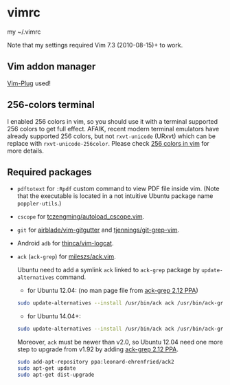 vimrc
=====

my ~/.vimrc

Note that my settings required Vim 7.3 (2010-08-15)+ to work.


Vim addon manager
-----------------
[Vim-Plug](https://github.com/junegunn/vim-plug) used!


256-colors terminal
-------------------

I enabled 256 colors in vim, so you should use it with a terminal supported 256 colors to get full effect.
AFAIK, recent modern terminal emulators have already supported 256 colors, but not `rxvt-unicode` (URxvt) which can be replace with `rxvt-unicode-256color`.
Please check [256 colors in vim](http://vim.wikia.com/wiki/256_colors_in_vim) for more details.


Required packages
-----------------

* `pdftotext` for `:Rpdf` custom command to view PDF file inside vim.
  (Note that the executable is located in a not intuitive Ubuntu package name `poppler-utils`.)

* `cscope` for [tczengming/autoload_cscope.vim](https://github.com/tczengming/autoload_cscope.vim).

* `git` for [airblade/vim-gitgutter](https://github.com/airblade/vim-gitgutter) and [tjennings/git-grep-vim](https://github.com/tjennings/git-grep-vim).

* Android `adb` for [thinca/vim-logcat](https://github.com/thinca/vim-logcat).

* `ack` (`ack-grep`) for [mileszs/ack.vim](https://github.com/mileszs/ack.vim).

    Ubuntu need to add a symlink `ack` linked to `ack-grep` package
    by `update-alternatives` command.

    - for Ubuntu 12.04: (no man page file from [ack-grep 2.12 PPA](https://launchpad.net/~leonard-ehrenfried/+archive/ubuntu/ack2))
    ```bash
    sudo update-alternatives --install /usr/bin/ack ack /usr/bin/ack-grep 100
    ```

    - for Ubuntu 14.04+:
    ```bash
    sudo update-alternatives --install /usr/bin/ack ack /usr/bin/ack-grep 100 --slave /usr/share/man/man1/ack.1p.gz ack.1p.gz /usr/share/man/man1/ack-grep.1p.gz
    ```

    Moreover, `ack` must be newer than v2.0, so Ubuntu 12.04
    need one more step to upgrade from v1.92 by adding [ack-grep 2.12 PPA](https://launchpad.net/~leonard-ehrenfried/+archive/ubuntu/ack2).

    ```bash
    sudo add-apt-repository ppa:leonard-ehrenfried/ack2
    sudo apt-get update
    sudo apt-get dist-upgrade
    ```
